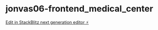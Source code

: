 # jonvas06-frontend_medical_center

[Edit in StackBlitz next generation editor ⚡️](https://stackblitz.com/~/github.com/SebastianG10/jonvas06-frontend_medical_center)